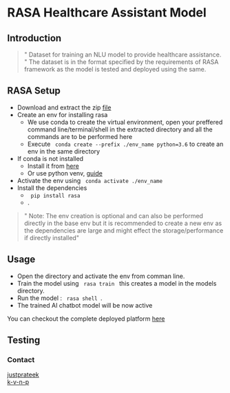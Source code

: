 
# RASA Healthcare Assistant Model 
## Introduction
>" Dataset for training an NLU model to provide healthcare assistance. "
The dataset is in the format specified by the requirements of RASA framework as the model is tested and deployed using the same.

## RASA Setup
* Download and extract the zip [file](https://github.com/Medic-Bot-India/rasaModel/archive/refs/heads/main.zip) 
* Create an env for installing rasa
    * We use conda to create the virtual environment, open your preffered command line/terminal/shell in the extracted directory and all the commands are to be performed here
    * Execute <code> conda create --prefix ./env_name python=3.6</code> to create an env in the same directory
* If conda is not installed 
    * Install it from [here](https://docs.conda.io/projects/conda/en/latest/user-guide/install/index.html) 
    * Or use python venv, [guide](https://docs.python.org/3/library/venv.html)
* Activate the env using <code> conda activate ./env_name </code> 
* Install the dependencies
    *  <code> pip install rasa  </code> 
    * .
>" Note: The env creation is optional and can also be performed directly in the base env but it is recommended to create a new env as the dependencies are large and might effect the storage/performance if directly installed"

## Usage
* Open the directory and activate the env from comman line.
* Train the model using <code> rasa train </code> this creates a model in the models directory.
* Run the model : <code> rasa shell </code>.
* The trained AI chatbot model will be now active

You can checkout the complete deployed platform [here](https://github.com/Medic-Bot-India/consolidated)

## Testing




<!--![image](/imgs/imagechat.png)
### Purpose
> "The ultimate aim of the medicbot chatbot is to significantly simulate exactly the way a human doctor would monitor a person’s health status and advise any medications or practices."
-->



<!--- * Holds no record of the medical history for privacy purposes. -->

### Contact
[justprateek](https://github.com/justprateek) <br>
[k-v-n-p](https://github.com/k-v-n-p)
